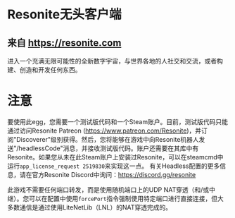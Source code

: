 # Resonite无头客户端
## 来自 https://resonite.com
进入一个充满无限可能性的全新数字宇宙，与世界各地的人社交和交流，或者构建、创造和开发任何东西。

# 注意

要使用此egg，您需要一个测试版代码和一个Steam账户。目前，测试版代码只能通过访问Resonite Patreon (https://www.patreon.com/Resonite)，并订阅"Discoverer"级别获得。然后，您将能够在游戏中向Resonite机器人发送"/headlessCode"消息，并接收测试版代码。账户还需要在其库中有Resonite。如果您从未在此Steam账户上安装过Resonite，可以在steamcmd中运行`app_license_request 2519830`来实现这一点。
有关Headless配置的更多信息，请在官方Resonite Discord中询问：https://discord.gg/resonite

此游戏不需要任何端口转发，而是使用随机端口上的UDP NAT穿透（和/或中继）。您可以在配置中使用`forcePort`指令强制使用特定端口进行直接连接，但大多数通信是通过使用LiteNetLib（LNL）的NAT穿透完成的。 